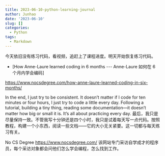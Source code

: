```yaml
---
title: 2023-06-10-python-learning-journal
author: Junhao
date: '2023-06-10'
slug: []
categories:
  - Python
tags:
  - Markdown
---
```

  今天依旧没有练习代码，看视频，追赶上了课程进度。明天开始恢复练习代码。
  
  * [How Anne-Laure learned coding in 6 months --- Anne-Laure 如何在 6 个月内学会编码]
  
  https://www.nocsdegree.com/how-anne-laure-learned-coding-in-six-months/
  
  In the end, I just try to be consistent. It doesn’t matter if I code for ten minutes or four hours, I just try to code a little every day. Following a tutorial, building a tiny thing, reading some documentation—it doesn’t matter how big or small it is. It’s all about practicing every day.
最后，我只是尽量保持一致。不管我写十分钟还是四个小时，我只是试着每天写一点代码。按照教程，构建一个小东西，阅读一些文档——它的大小无关紧要。这一切都与每天练习有关。
  
No CS Degree https://www.nocsdegree.com/      该网站专门采访自学成才的程序员，每个采访对象都会问他们怎么学会编程，怎么找到工作。